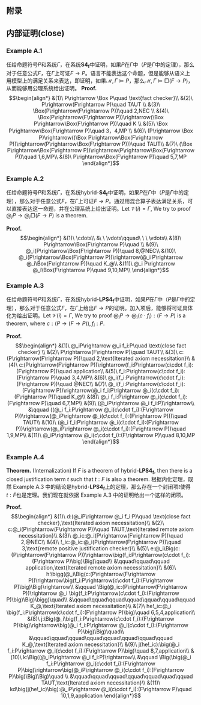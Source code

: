 
## 附录
## 内部证明(close)

### Example A.1
任给命题符号$P$和系统$\Gamma$，在系统$\mathbf{S4_f}$中证明，如果$P$在$\Gamma$中（$P$是$\Gamma$中的定理），那么对于任意公式$F$，在$\Gamma$上可证$F\rightarrow P$。语言不能表达这个命题，但是能够从语义上用模型上的满足关系来表达，即证明，如果$\mathcal{M},\Gamma\vDash P$，那么$\mathcal{M},\Gamma\vDash\Box(F\rightarrow P)$，从而能够用公理系统给出证明。
**Proof.** $$\begin{align*}
    &(1)\ P\rightarrow \Box P\quad \text{fact checker}\\
    &(2)\ P\rightarrow(F\rightarrow P)\quad TAUT \\
    &(3)\ \Box(P\rightarrow(F\rightarrow P))\quad 2,NEC \\
    &(4)\ \Box(P\rightarrow(F\rightarrow P))\rightarrow(\Box P\rightarrow\Box(F\rightarrow P))\quad K \\
    &(5)\ \Box P\rightarrow\Box(F\rightarrow P)\quad 3，4,MP \\
    &(6)\ (P\rightarrow \Box P)\rightarrow((\Box P\rightarrow\Box(F\rightarrow P))\rightarrow(P\rightarrow\Box(F\rightarrow P)))\quad TAUT\\
    &(7)\ (\Box P\rightarrow\Box(F\rightarrow P))\rightarrow(P\rightarrow\Box(F\rightarrow P))\quad 1,6,MP\\
    &(8)\ P\rightarrow\Box(F\rightarrow P)\quad 5,7,MP
\end{align*}$$

### Example A.2
任给命题符号$P$和系统$\Gamma$，在系统$\text{hybrid-}\mathbf{S4_f}$中证明，如果$P$在$\Gamma$中（$P$是$\Gamma$中的定理），那么对于任意公式$F$，在$\Gamma$上可证$F\rightarrow P$。通过用混合算子表达满足关系，可以直接表达这一命题，并在公理系统上给出证明。Let $\mathcal{V}(i)=\Gamma$, We try to proof $@_iP\rightarrow @_i\Box(F\rightarrow P)$ is a theorem.

**Proof.** 
$$\begin{align*}
    &(1)\ \cdots\\
    &\ \ \vdots\qquad\ \ \  \vdots\\
    &(8)\ P\rightarrow\Box(F\rightarrow P)\quad \\
    &(9)\ @_i(P\rightarrow\Box(F\rightarrow P))\quad 8,@NEC\\
    &(10)\ @_i(P\rightarrow\Box(F\rightarrow P))\rightarrow(@_i P\rightarrow @_i\Box(F\rightarrow P))\quad K_@\\
    &(11)\ @_i P\rightarrow @_i\Box(F\rightarrow P)\quad 9,10,MP\\
\end{align*}$$

### Example A.3
任给命题符号$P$和系统$\Gamma$，在系统$\text{hybrid-}\mathbf{LPS4_f}$中证明，如果$P$在$\Gamma$中（$P$是$\Gamma$中的定理），那么对于任意公式$F$，在$\Gamma$上给出$F\rightarrow P$的证明。加入项后，能够将可证具体化为给出证明。Let $\mathcal{V}(i)=\Gamma$, We try to proof $@_iP\rightarrow @_i(c\cdot f_i):(F\rightarrow P)$ is a theorem, where $c:(P\rightarrow(F\rightarrow P)),f_i:P$.

**Proof.** 
$$\begin{align*}
    &(1)\ @_iP\rightarrow @_i f_i:P\quad \text{close fact checker} \\
    &(2)\ P\rightarrow(F\rightarrow P)\quad TAUT\\
    &(3)\ c:(P\rightarrow(F\rightarrow P))\quad 2,\text{Iterated axiom necessitation}\\
    &(4)\ c:(P\rightarrow(F\rightarrow P))\rightarrow(f_i:P\rightarrow(c\cdot f_i):(F\rightarrow P))\quad application\\
    &(5)\ f_i:P\rightarrow(c\cdot f_i):(F\rightarrow P)\quad 3,4,MP\\
    &(6)\ @_i(f_i:P\rightarrow(c\cdot f_i):(F\rightarrow P))\quad @NEC\\
    &(7)\ @_i(f_i:P\rightarrow(c\cdot f_i):(F\rightarrow P))\rightarrow(@_i f_i:P\rightarrow @_i(c\cdot f_i):(F\rightarrow P))\quad K_@\\
    &(8)\ @_i f_i:P\rightarrow @_i(c\cdot f_i):(F\rightarrow P)\quad 6,7,MP\\
    &(9)\ (@_iP\rightarrow @_i f_i:P)\rightarrow\\
    &\qquad ((@_i f_i:P\rightarrow @_i(c\cdot f_i):(F\rightarrow P))\rightarrow(@_iP\rightarrow @_i(c\cdot f_i):(F\rightarrow P)))\quad TAUT\\
    &(10)\ (@_i f_i:P\rightarrow @_i(c\cdot f_i):(F\rightarrow P))\rightarrow(@_iP\rightarrow @_i(c\cdot f_i):(F\rightarrow P))\quad 1,9,MP\\
    &(11)\ @_iP\rightarrow @_i(c\cdot f_i):(F\rightarrow P)\quad 8,10,MP
\end{align*}$$

### Example A.4
**Theorem.** (Internalization) If $F$ is a theorem of $\text{hybrid-}\mathbf{LPS4_f}$, then there is a closed justification term $t$ such that $t:F$ is also a theorem.
根据内化定理，既然 Example A.3 中的结论是$\text{hybrid-}\mathbf{LPS4_f}$上的定理，那么存在一个封闭项$t$使得$t:F$也是定理。我们现在就依据 Example A.3 中的证明给出一个这样的闭项。

**Proof.** 
$$\begin{align*}
    &(1)\ d:(@_iP\rightarrow @_i f_i:P)\quad \text{close fact checker},\text{Iterated axiom necessitation}\\
    &(2)\ c:@_i(P\rightarrow(F\rightarrow P))\quad TAUT,\text{Iterated remote axiom necessitation}\\
    &(3)\ @_ic:@_i(P\rightarrow(F\rightarrow P))\quad 2,@NEC\\
    &(4)\ !_ic:@_ic:@_i(P\rightarrow(F\rightarrow P))\quad 3,\text{remote positive justification checker}\\
    &(5)\ e:@_i\Big(c:(P\rightarrow(F\rightarrow P))\rightarrow\big(f_i:P\rightarrow(c\cdot f_i):(F\rightarrow P)\big)\Big)\quad\\
    &\qquad\qquad\qquad application,\text{Iterated remote axiom necessitation}\\
    &(6)\ h:\bigg(@_i\Big(c:(P\rightarrow(F\rightarrow P))\rightarrow\big(f_i:P\rightarrow(c\cdot f_i):(F\rightarrow P)\big)\Big)\rightarrow\\
    &\qquad \Big(@_ic:(P\rightarrow(F\rightarrow P))\rightarrow @_i \big(f_i:P\rightarrow(c\cdot f_i):(F\rightarrow P)\big)\Big)\bigg)\quad\\
    &\qquad\qquad\qquad\qquad\qquad\qquad\qquad K_@,\text{Iterated axiom necessitation}\\
    &(7)\ he!_ic:@_i \big(f_i:P\rightarrow(c\cdot f_i):(F\rightarrow P)\big)\quad 6,5,4,application\\
    &(8)\ j:\Big(@_i\big(f_i:P\rightarrow(c\cdot f_i):(F\rightarrow P)\big)\rightarrow\big(@_i f_i:P\rightarrow @_i(c\cdot f_i):(F\rightarrow P)\big)\Big)\quad\\
    &\qquad\qquad\qquad\qquad\qquad\qquad\qquad\qquad K_@,\text{Iterated axiom necessitation}\\
    &(9)\ j(he!_ic):\big(@_i f_i:P\rightarrow @_i(c\cdot f_i):(F\rightarrow P)\big)\quad 8,7,application\\
    &(10)\ k:\Big((@_iP\rightarrow @_i f_i:P)\rightarrow\\
    &\qquad \Big(\big(@_i f_i:P\rightarrow @_i(c\cdot f_i):(F\rightarrow P)\big)\rightarrow\big(@_iP\rightarrow @_i(c\cdot f_i):(F\rightarrow P)\big)\Big)\Big)\quad \\
    &\qquad\qquad\qquad\qquad\qquad\quad\qquad TAUT,\text{Iterated axiom necessitation}\\
    &(11)\ kd\big(j(he!_ic)\big):@_iP\rightarrow @_i(c\cdot f_i):(F\rightarrow P)\quad 10,1,9,application
\end{align*}$$
